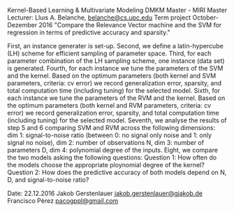 Kernel-Based Learning & Multivariate Modeling DMKM Master - MIRI Master
Lecturer: Lluıs A. Belanche, belanche@cs.upc.edu
Term project
October-Dezember 2016
"Compare the Relevance Vector machine and the SVM for regression in terms of predictive accuracy
and sparsity."

First, an instance generater is set-up.
Second, we define a latin-hypercube (LH) scheme for efficient sampling of parameter space.
Third, for each parameter combination of the LH sampling scheme, one instance (data set) is generated.
Fourth, for each instance we tune the parameters of the SVM and the kernel.
  Based on the optimum parameters (both kernel and SVM parameters, criteria: cv error)
  we record generalization error, sparsity, and total computation time (including tuning) for the selected model.
Sixth, for each instance we tune the parameters of the RVM and the kernel.
  Based on the optimum parameters (both kernel and RVM parameters, criteria: cv error)
  we record generalization error, sparsity, and total computation time (including tuning) for the selected model.
Seventh, we analyse the results of step 5 and 6 comparing SVM and RVM across the following dimensions:
  dim 1: signal-to-noise ratio (between 0: no signal only noise and 1: only signal no noise),
  dim 2: number of observations N,
  dim 3: number of parameters D,
  dim 4: polynomial degree of the inputs.
Eight, we compare the two models asking the following questions:
  Question 1: How often do the models choose the appropriate ploynomial degree of the kernel?
  Question 2: How does the predictive accuracy of both models depend on N, D, and signal-to-noise ratio?

Date: 22.12.2016
Jakob Gerstenlauer
jakob.gerstenlauer@gjakob.de
Francisco Pèrez
pacogppl@gmail.com